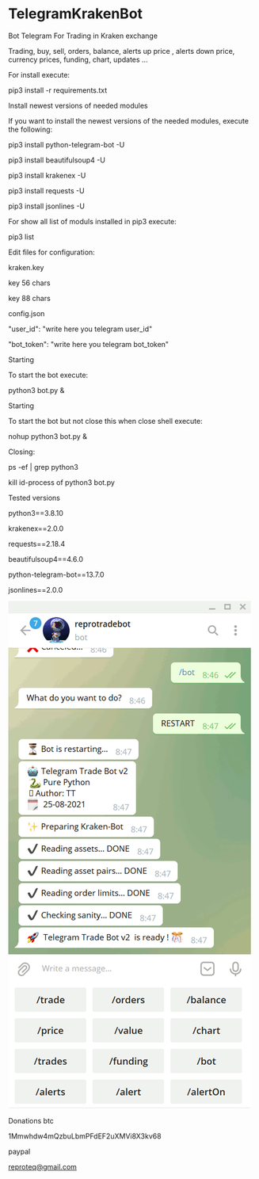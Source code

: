 <link rel="stylesheet" href="editormd/css/editormd.css" />
<div id="test-editor">
    <textarea style="display:none;">### Editor.md

**Editor.md**: The open source embeddable online markdown editor, based on CodeMirror & jQuery & Marked.
    </textarea>
</div>
<script src="https://cdnjs.cloudflare.com/ajax/libs/jquery/1.11.3/jquery.min.js"></script>
<script src="editormd/editormd.min.js"></script>
<script type="text/javascript">
    $(function() {
        var editor = editormd("test-editor", {
            // width  : "100%",
            // height : "100%",
            path   : "editormd/lib/"
        });
    });
</script>


# TelegramKrakenBot

Bot Telegram For Trading in Kraken exchange

Trading, buy, sell, orders, balance, alerts up price , alerts down price, currency prices, funding, chart, updates ...

For install execute:

pip3 install -r requirements.txt


Install newest versions of needed modules

If you want to install the newest versions of the needed modules, execute the following:

pip3 install python-telegram-bot -U

pip3 install beautifulsoup4 -U

pip3 install krakenex -U

pip3 install requests -U

pip3 install jsonlines -U

For show all list of moduls installed in pip3 execute:

pip3 list





Edit files for configuration:

kraken.key

key 56 chars

key 88 chars




config.json

"user_id": "write here you telegram user_id"

"bot_token": "write here you telegram bot_token"




Starting

To start the bot execute:

python3 bot.py &



Starting

To start the bot but not close this when close shell execute:

nohup python3 bot.py &



Closing:

ps -ef | grep python3

kill id-process of python3 bot.py




Tested versions

python3==3.8.10

krakenex==2.0.0

requests==2.18.4

beautifulsoup4==4.6.0

python-telegram-bot==13.7.0

jsonlines==2.0.0




![alt tag](https://github.com/reproteq/TelegramKrakenBot/blob/main/TelegramKrakenBot.gif) 





Donations btc

1Mmwhdw4mQzbuLbmPFdEF2uXMVi8X3kv68

paypal 

reproteq@gmail.com


